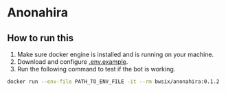 # Anonahira

## How to run this

1. Make sure docker engine is installed and is running on your machine.
2. Download and configure [.env.example](./.env.example).
3. Run the following command to test if the bot is working.

```bash
docker run --env-file PATH_TO_ENV_FILE -it --rm bwsix/anonahira:0.1.2
```
